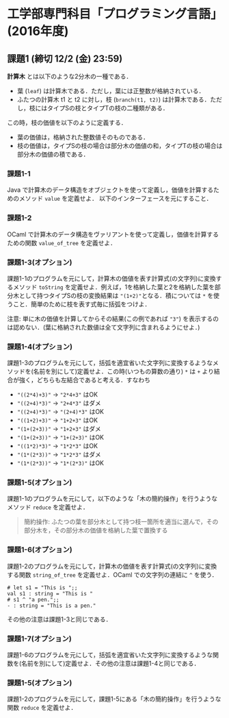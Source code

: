# 工学部専門科目「プログラミング言語」(2016年度)

## 課題1 (締切 12/2 (金) 23:59)

__計算木__ とは以下のような2分木の一種である．

* 葉 (`leaf`) は計算木である．ただし，葉には正整数が格納されている．
* ふたつの計算木 t1 と t2 に対し，枝 (`branch(t1, t2)`) は計算木である．ただし，枝にはタイプSの枝とタイプTの枝の二種類がある．

この時，枝の価値を以下のように定義する．

* 葉の価値は，格納された整数値そのものである．
* 枝の価値は，タイプSの枝の場合は部分木の価値の和，タイプTの枝の場合は部分木の価値の積である．

### 課題1-1

Java で計算木のデータ構造をオブジェクトを使って定義し，価値を計算するためのメソッド `value` を定義せよ．
以下のインターフェースを元にすること．

### 課題1-2

OCaml で計算木のデータ構造をヴァリアントを使って定義し，価値を計算するための関数 `value_of_tree` を定義せよ．

### 課題1-3(オプション)

課題1-1のプログラムを元にして，計算木の価値を表す計算式(の文字列)に変換するメソッド `toString` を定義せよ．例えば，1を格納した葉と2を格納した葉を部分木として持つタイプSの枝の変換結果は `"(1+2)"`となる．積については `*` を使うこと．簡単のために枝を表す式毎に括弧をつけよ．

注意: 単に木の価値を計算してからその結果(この例であれば `"3"`) を表示するのは認めない．(葉に格納された数値は全て文字列に含まれるようにせよ．)

### 課題1-4(オプション)

課題1-3のプログラムを元にして，括弧を適宜省いた文字列に変換するようなメソッドを(名前を別にして)定義せよ．この時(いつもの算数の通り) `*` は `+` より結合が強く，どちらも左結合であると考える．すなわち

* `"((2*4)+3)"` → `"2*4+3"` はOK
* `"((2+4)*3)"` → `"2+4*3"` はダメ
* `"((2+4)*3)"` → `"(2+4)*3"` はOK
* `"((1+2)+3)"` → `"1+2+3"` はOK
* `"(1+(2+3))"` → `"1+2+3"` はダメ
* `"(1+(2+3))"` → `"1+(2+3)"` はOK
* `"((1*2)*3)"` → `"1*2*3"` はOK
* `"(1*(2*3))"` → `"1*2*3"` はダメ
* `"(1*(2*3))"` → `"1*(2*3)"` はOK

### 課題1-5(オプション)

課題1-1のプログラムを元にして，以下のような「木の簡約操作」を行うようなメソッド `reduce` を定義せよ．

> 簡約操作: ふたつの葉を部分木として持つ枝一箇所を適当に選んで，その部分木を，その部分木の価値を格納した葉で置換する


### 課題1-6(オプション)

課題1-2のプログラムを元にして，計算木の価値を表す計算式(の文字列)に変換する関数 `string_of_tree` を定義せよ．OCaml での文字列の連結に `^` を使う．

```{.ocaml}
# let s1 = "This is ";;
val s1 : string = "This is "
# s1 ^ "a pen.";;
- : string = "This is a pen."
```

その他の注意は課題1-3と同じである．

### 課題1-7(オプション)

課題1-6のプログラムを元にして，括弧を適宜省いた文字列に変換するような関数を(名前を別にして)定義せよ．その他の注意は課題1-4と同じである．

### 課題1-5(オプション)

課題1-2のプログラムを元にして，課題1-5にある「木の簡約操作」を行うような関数 `reduce` を定義せよ．
